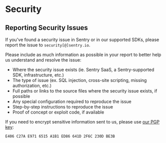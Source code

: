 # Security

## Reporting Security Issues

If you've found a security issue in Sentry or in our supported SDKs, please report the issue to `security[@]sentry.io`.

Please include as much information as possible in your report to better help us understand and resolve the issue: 

- Where the security issue exists (ie. Sentry SaaS, a Sentry-supported SDK, infrastructure, etc.)
- The type of issue (ex. SQL injection, cross-site scripting, missing authorization, etc.)
- Full paths or links to the source files where the security issue exists, if possible
- Any special configuration required to reproduce the issue
- Step-by-step instructions to reproduce the issue
- Proof of concept or exploit code, if available

If you need to encrypt sensitive information sent to us, please use [our PGP key](https://pgp.mit.edu/pks/lookup?op=vindex&search=0x641D2F6C230DBE3B): 

```
E406 C27A E971 6515 A1B1 ED86 641D 2F6C 230D BE3B
```
